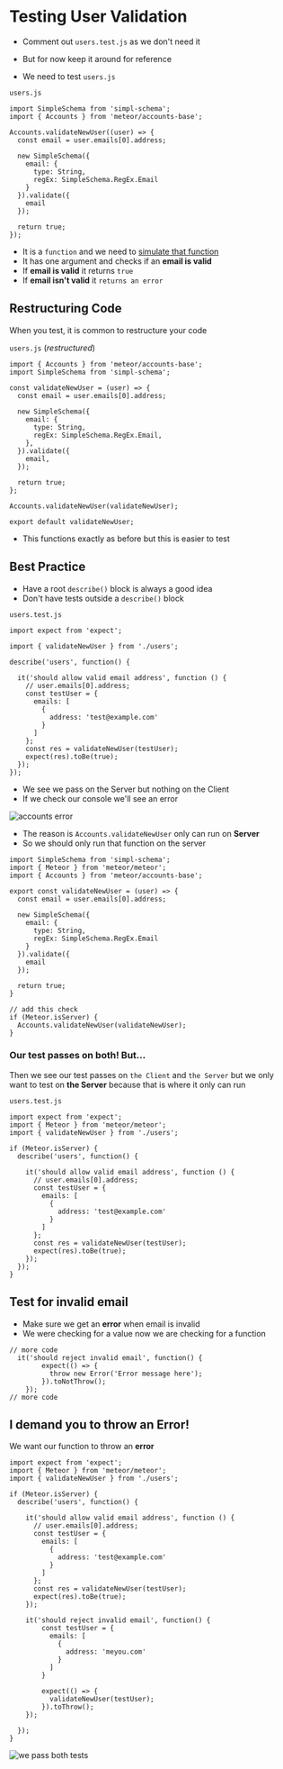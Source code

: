 # Testing User Validation

* Comment out `users.test.js` as we don't need it
* But for now keep it around for reference

* We need to test `users.js`

`users.js`

```
import SimpleSchema from 'simpl-schema';
import { Accounts } from 'meteor/accounts-base';

Accounts.validateNewUser((user) => {
  const email = user.emails[0].address;

  new SimpleSchema({
    email: {
      type: String,
      regEx: SimpleSchema.RegEx.Email
    }
  }).validate({
    email
  });

  return true;
});
```

* It is a `function` and we need to <u>simulate that function</u>
* It has one argument and checks if an **email is valid**
* If **email is valid** it returns `true`
* If **email isn't valid** it `returns an error`

## Restructuring Code
When you test, it is common to restructure your code

`users.js` (_restructured_)

```
import { Accounts } from 'meteor/accounts-base';
import SimpleSchema from 'simpl-schema';

const validateNewUser = (user) => {
  const email = user.emails[0].address;

  new SimpleSchema({
    email: {
      type: String,
      regEx: SimpleSchema.RegEx.Email,
    },
  }).validate({
    email,
  });

  return true;
};

Accounts.validateNewUser(validateNewUser);

export default validateNewUser;
```

* This functions exactly as before but this is easier to test

## Best Practice
* Have a root `describe()` block is always a good idea
* Don't have tests outside a `describe()` block

`users.test.js`

```
import expect from 'expect';

import { validateNewUser } from './users';

describe('users', function() {

  it('should allow valid email address', function () {
    // user.emails[0].address;
    const testUser = {
      emails: [
        {
          address: 'test@example.com'
        }
      ]
    };
    const res = validateNewUser(testUser);
    expect(res).toBe(true);
  });
});
```

* We see we pass on the Server but nothing on the Client
* If we check our console we'll see an error

![accounts error](https://i.imgur.com/E3MfNru.png)

* The reason is `Accounts.validateNewUser` only can run on **Server**
* So we should only run that function on the server

```
import SimpleSchema from 'simpl-schema';
import { Meteor } from 'meteor/meteor';
import { Accounts } from 'meteor/accounts-base';

export const validateNewUser = (user) => {
  const email = user.emails[0].address;

  new SimpleSchema({
    email: {
      type: String,
      regEx: SimpleSchema.RegEx.Email
    }
  }).validate({
    email
  });

  return true;
}

// add this check
if (Meteor.isServer) {
  Accounts.validateNewUser(validateNewUser);
}
```

### Our test passes on both! But...
Then we see our test passes on `the Client` and `the Server` but we only want to test on **the Server** because that is where it only can run

`users.test.js`

```
import expect from 'expect';
import { Meteor } from 'meteor/meteor';
import { validateNewUser } from './users';

if (Meteor.isServer) {
  describe('users', function() {

    it('should allow valid email address', function () {
      // user.emails[0].address;
      const testUser = {
        emails: [
          {
            address: 'test@example.com'
          }
        ]
      };
      const res = validateNewUser(testUser);
      expect(res).toBe(true);
    });
  });
}
```

## Test for invalid email
* Make sure we get an **error** when email is invalid
* We were checking for a value now we are checking for a function

```
// more code
  it('should reject invalid email', function() {
        expect(() => {
          throw new Error('Error message here');
        }).toNotThrow();
    });
// more code
```

## I demand you to throw an Error!
We want our function to throw an **error**

```
import expect from 'expect';
import { Meteor } from 'meteor/meteor';
import { validateNewUser } from './users';

if (Meteor.isServer) {
  describe('users', function() {

    it('should allow valid email address', function () {
      // user.emails[0].address;
      const testUser = {
        emails: [
          {
            address: 'test@example.com'
          }
        ]
      };
      const res = validateNewUser(testUser);
      expect(res).toBe(true);
    });

    it('should reject invalid email', function() {
        const testUser = {
          emails: [
            {
              address: 'meyou.com'
            }
          ]
        }

        expect(() => {
          validateNewUser(testUser);
        }).toThrow();
    });

  });
}
```

![we pass both tests](https://i.imgur.com/GnX0jT9.png)
